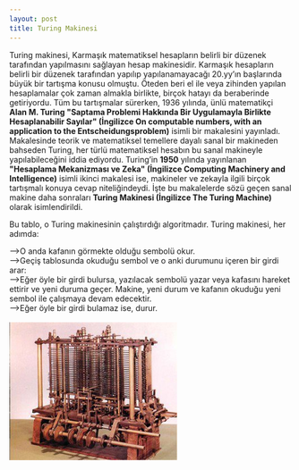 ```yaml
---
layout: post
title: Turing Makinesi
---
```


<p>Turing makinesi, Karmaşık matematiksel hesapların belirli bir düzenek tarafından
yapılmasını sağlayan hesap makinesidir. Karmaşık hesapların belirli bir düzenek
tarafından yapılıp yapılanamayacağı 20.yy’ın başlarında büyük bir tartışma
konusu olmuştu. Öteden beri el ile veya zihinden yapılan hesaplamalar çok zaman
almakla birlikte, birçok hatayı da beraberinde getiriyordu. Tüm bu tartışmalar
sürerken, 1936 yılında, ünlü matematikçi <b>Alan M. Turing "Saptama Problemi
Hakkında Bir Uygulamayla Birlikte Hesaplanabilir Sayılar" (İngilizce On
computable numbers, with an application to the Entscheidungsproblem)</b> isimli bir
makalesini yayınladı. Makalesinde teorik ve matematiksel temellere dayalı sanal
bir makineden bahseden Turing, her türlü matematiksel hesabın bu sanal makineyle
yapılabileceğini iddia ediyordu. Turing’in <b>1950</b> yılında yayınlanan <b>"Hesaplama
Mekanizması ve Zeka" (İngilizce Computing Machinery and Intelligence)</b> isimli
ikinci makalesi ise, makineler ve zekayla ilgili birçok tartışmalı konuya cevap
niteliğindeydi. İşte bu makalelerde sözü geçen sanal makine daha sonraları
<b>Turing Makinesi (İngilizce The Turing Machine)</b> olarak isimlendirildi.<br
/></p>

<p>Bu tablo, o Turing makinesinin çalıştırdığı algoritmadır. Turing makinesi, her
adımda:<br /></p>

-->O anda kafanın görmekte olduğu sembolü okur.<br />
-->Geçiş tablosunda okuduğu sembol ve o anki durumunu içeren bir girdi arar:<br
/>
-->Eğer öyle bir girdi bulursa, yazılacak sembolü yazar veya kafasını hareket
ettirir ve yeni duruma geçer. Makine, yeni durum ve kafanın okuduğu yeni sembol
ile çalışmaya devam edecektir.<br />
-->Eğer öyle bir girdi bulamaz ise, durur.<br /><br />
<img
src="https://github.com/gceylan/gceylan.github.com/blob/master/images/turing_makinesi.jpg?raw=true" >
